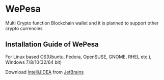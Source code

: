 # WePesa

Multi Crypto function Blockchain wallet and it is planned to support other crypto currencies

## Installation Guide of WePesa 
For Linux based OS(Ubuntu, Fedora, OpenSUSE, GNOME, RHEL etc.), Windows 7/8/10(32/64 bit)

Download [IntelliJIDEA](https://www.jetbrains.com/idea/) from [JetBrains](https://www.jetbrains.com)
